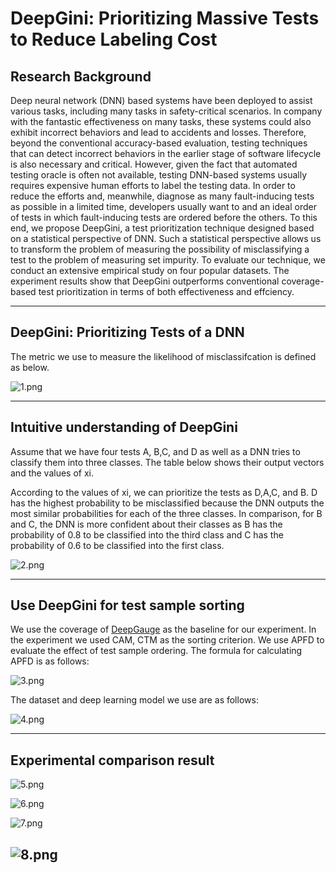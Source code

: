 # DeepGini: Prioritizing Massive Tests to Reduce Labeling Cost

## Research Background

Deep neural network (DNN) based systems have been deployed to assist various tasks, including many tasks in safety-critical scenarios. In company with the fantastic effectiveness on many tasks, these systems could also exhibit incorrect behaviors and lead to accidents and losses. Therefore, beyond the conventional accuracy-based evaluation, testing techniques that can detect incorrect behaviors in the earlier stage of software lifecycle is also necessary and critical. However, given the fact that automated testing oracle is often not available, testing DNN-based systems usually requires expensive human efforts to label the testing data. In order to reduce the efforts and, meanwhile, diagnose as many fault-inducing tests as possible in a limited time, developers usually want to and an ideal order of tests in which fault-inducing tests are ordered before the others. To this end, we propose DeepGini, a test prioritization technique designed based on a statistical perspective of DNN. Such a statistical perspective allows us to transform the problem of measuring the possibility of misclassifying a test to the problem of measuring set impurity. To evaluate our technique, we conduct an extensive empirical study on four popular datasets. The experiment results show that DeepGini outperforms conventional coverage-based test prioritization in terms of both effectiveness and effciency.

---

## DeepGini: Prioritizing Tests of a DNN

The metric we use to measure the likelihood of misclassifcation is defined as below.

![1.png](./src/1.png)

---
## Intuitive understanding of DeepGini

Assume that we have four tests A, B,C, and D as well as a DNN tries to classify them into three classes. The table below shows their output vectors and the values of xi.

According to the values of xi, we can prioritize the tests as D,A,C, and B. D has the highest probability to be misclassified because the DNN outputs the most similar probabilities for each of the three classes. In comparison, for B and C, the DNN is more confident about their classes as B has the probability of 0.8 to be classified into the third class and C has the probability of 0.6 to be classified into the first class.

![2.png](./src/2.png)

---

## Use DeepGini for test sample sorting

We use the coverage of [DeepGauge](https://deepgauge.github.io) as the baseline for our experiment. In the experiment we used CAM, CTM as the sorting criterion. We use APFD to evaluate the effect of test sample ordering. The formula for calculating APFD is as follows:

![3.png](./src/3.png)

The dataset and deep learning model we use are as follows:

![4.png](./src/4.png)

---

## Experimental comparison result

![5.png](./src/5.png)

![6.png](./src/6.png)

![7.png](./src/7.png)

![8.png](./src/7.png)
---
